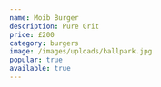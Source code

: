 ```yaml
---
name: Moib Burger
description: Pure Grit
price: £200
category: burgers
image: /images/uploads/ballpark.jpg
popular: true
available: true
---
```

